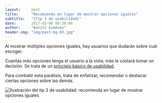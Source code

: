 ```yaml
---
layout:     post
title:      "Recomienda en lugar de mostrar opciones iguales"
subtitle:   "{Tip 3 de usabilidad}"
date:       2017-03-08 09:30:00
author:     "Aunitz Giménez"
header-img: "img/post-bg-03.jpg"
---
```


<p>Al mostrar múltiples opciones iguales, hay usuarios que dudarán sobre cuál escoger.</p>

<p>Cuantas más opciones tenga el usuario a la vista, más le costará tomar un decisión. Se trata de un <a href="{{ site.baseurl }}{% post_url 2017-01-18-principios-usabilidad %}">principio básico de usabilidad</a>.</p>

<p>Para combatir esta parálisis, trata de enfatizar, recomendar o destacar ciertas opciones sobre las demás.</p>

<p><img src="{{ site.baseurl }}/img/tip-3-recomienda-una-opcion.png" alt="Ilustración del tip 3 de usabilidad: recomienda en lugar de mostrar opciones iguales"></p>